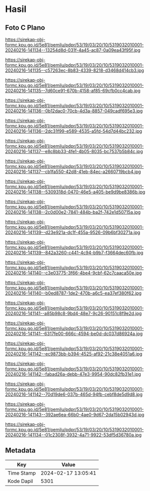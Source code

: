 # Hasil

## Foto C Plano

https://sirekap-obj-formc.kpu.go.id/5e81/pemilu/pdpr/53/19/03/20/10/5319032010001-20240216-141134--13254d8d-031f-4a45-ac87-0a09ea43f95f.jpg

https://sirekap-obj-formc.kpu.go.id/5e81/pemilu/pdpr/53/19/03/20/10/5319032010001-20240216-141135--c57263ec-8b83-4339-8218-d3468d414cb3.jpg

https://sirekap-obj-formc.kpu.go.id/5e81/pemilu/pdpr/53/19/03/20/10/5319032010001-20240216-141135--7d60ce91-670b-4158-af85-69cfb0cc4cab.jpg

https://sirekap-obj-formc.kpu.go.id/5e81/pemilu/pdpr/53/19/03/20/10/5319032010001-20240216-141136--0b12dac0-70cb-4d3a-8857-049cadf695e3.jpg

https://sirekap-obj-formc.kpu.go.id/5e81/pemilu/pdpr/53/19/03/20/10/5319032010001-20240216-141136--2dc31f99-e589-4535-a5fd-54d7d44bc232.jpg

https://sirekap-obj-formc.kpu.go.id/5e81/pemilu/pdpr/53/19/03/20/10/5319032010001-20240216-141137--e8c8bb33-4fe1-4b05-8035-bc7537b5b84c.jpg

https://sirekap-obj-formc.kpu.go.id/5e81/pemilu/pdpr/53/19/03/20/10/5319032010001-20240216-141137--cb1fa550-42d8-41eb-84ec-a2660719bcb4.jpg

https://sirekap-obj-formc.kpu.go.id/5e81/pemilu/pdpr/53/19/03/20/10/5319032010001-20240216-141138--5309318d-0470-46e5-a405-be9d9be8386b.jpg

https://sirekap-obj-formc.kpu.go.id/5e81/pemilu/pdpr/53/19/03/20/10/5319032010001-20240216-141138--2c0d00e2-7841-484b-ba2f-742e1d50715a.jpg

https://sirekap-obj-formc.kpu.go.id/5e81/pemilu/pdpr/53/19/03/20/10/5319032010001-20240216-141139--d23e921a-dc1f-455a-9526-09b6bf30271a.jpg

https://sirekap-obj-formc.kpu.go.id/5e81/pemilu/pdpr/53/19/03/20/10/5319032010001-20240216-141139--842a3260-c441-4c94-b9b7-f3664dec60fb.jpg

https://sirekap-obj-formc.kpu.go.id/5e81/pemilu/pdpr/53/19/03/20/10/5319032010001-20240216-141140--c3e03775-3f66-4be4-9cbf-62c7caaca50e.jpg

https://sirekap-obj-formc.kpu.go.id/5e81/pemilu/pdpr/53/19/03/20/10/5319032010001-20240216-141140--b0ed8787-1de2-470b-a6c5-ea37ef380f62.jpg

https://sirekap-obj-formc.kpu.go.id/5e81/pemilu/pdpr/53/19/03/20/10/5319032010001-20240216-141141--a85b98c8-9bd4-48e7-9c26-90151c8f9e2d.jpg

https://sirekap-obj-formc.kpu.go.id/5e81/pemilu/pdpr/53/19/03/20/10/5319032010001-20240216-141141--6317fe00-666c-4594-be0d-dc037d86924a.jpg

https://sirekap-obj-formc.kpu.go.id/5e81/pemilu/pdpr/53/19/03/20/10/5319032010001-20240216-141142--ec9873bb-b394-4525-af92-21c38e4051a6.jpg

https://sirekap-obj-formc.kpu.go.id/5e81/pemilu/pdpr/53/19/03/20/10/5319032010001-20240216-141142--fabad26a-debb-47e3-9954-90dc82fb31e1.jpg

https://sirekap-obj-formc.kpu.go.id/5e81/pemilu/pdpr/53/19/03/20/10/5319032010001-20240216-141142--70d19de6-037b-465d-94fb-cebf8de5d9d8.jpg

https://sirekap-obj-formc.kpu.go.id/5e81/pemilu/pdpr/53/19/03/20/10/5319032010001-20240216-141143--392ae6ea-66b0-4ae0-9d67-2da15b02943d.jpg

https://sirekap-obj-formc.kpu.go.id/5e81/pemilu/pdpr/53/19/03/20/10/5319032010001-20240216-141134--01c2308f-3932-4a71-9922-53df5d36780a.jpg


## Metadata

| Key        | Value               |
| ---------- | ------------------- |
| Time Stamp | 2024-02-17 13:05:41 |
| Kode Dapil | 5301                |



